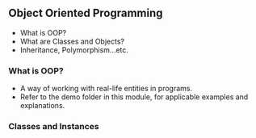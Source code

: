 ## Object Oriented Programming

- What is OOP?
- What are Classes and Objects?
- Inheritance, Polymorphism...etc.

### What is OOP?

- A way of working with real-life entities in programs.
- Refer to the demo folder in this module, for applicable examples and explanations.

### Classes and Instances

